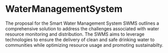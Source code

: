 # WaterManagementSystem
The proposal for the Smart Water Management System SWMS outlines a comprehensive solution to address the challenges associated with water resource monitoring and distribution. The SWMS aims to leverage technologies to ensure the delivery of clean and safe drinking water to communities while optimizing resource usage and promoting sustainabilty.
